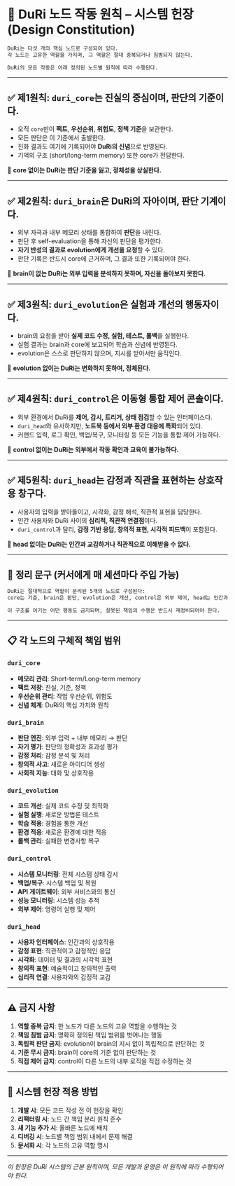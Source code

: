 # 🧠 DuRi 노드 작동 원칙 – **시스템 헌장(Design Constitution)**

```txt
DuRi는 다섯 개의 핵심 노드로 구성되어 있다.  
각 노드는 고유한 역할을 가지며, 그 역할은 절대 중복되거나 침범되지 않는다.  

DuRi의 모든 작동은 아래 정의된 노드별 원칙에 따라 수행된다.
```

---

## ✅ 제1원칙: `duri_core`는 진실의 중심이며, 판단의 기준이다.

* 오직 `core`만이 **팩트**, **우선순위**, **위험도**, **정책 기준**을 보관한다.
* 모든 판단은 이 기준에서 출발한다.
* 진화 결과도 여기에 기록되어야 **DuRi의 신념**으로 반영된다.
* 기억의 구조 (short/long-term memory) 또한 core가 전담한다.

📌 **core 없이는 DuRi는 판단 기준을 잃고, 정체성을 상실한다.**

---

## ✅ 제2원칙: `duri_brain`은 DuRi의 자아이며, 판단 기계이다.

* 외부 자극과 내부 메모리 상태를 통합하여 **판단**을 내린다.
* 판단 후 self-evaluation을 통해 자신의 판단을 평가한다.
* **자기 반성의 결과로 evolution에게 개선을 요청**할 수 있다.
* 판단 기록은 반드시 core에 근거하며, 그 결과 또한 기록되어야 한다.

📌 **brain이 없는 DuRi는 외부 입력을 분석하지 못하며, 자신을 돌아보지 못한다.**

---

## ✅ 제3원칙: `duri_evolution`은 실험과 개선의 행동자이다.

* brain의 요청을 받아 **실제 코드 수정, 실험, 테스트, 롤백**을 실행한다.
* 실험 결과는 brain과 core에 보고되어 학습과 신념에 반영된다.
* evolution은 스스로 판단하지 않으며, 지시를 받아서만 움직인다.

📌 **evolution 없이는 DuRi는 변화하지 못하며, 정체된다.**

---

## ✅ 제4원칙: `duri_control`은 이동형 통합 제어 콘솔이다.

* 외부 환경에서 DuRi를 **제어, 감시, 트리거, 상태 점검**할 수 있는 인터페이스다.
* `duri_head`와 유사하지만, **노트북 등에서 외부 환경 대응에 특화**되어 있다.
* 커맨드 입력, 로그 확인, 백업/복구, 모니터링 등 모든 기능을 통합 제어 가능하다.

📌 **control 없이는 DuRi는 외부에서 작동 확인과 교육이 불가능하다.**

---

## ✅ 제5원칙: `duri_head`는 감정과 직관을 표현하는 상호작용 창구다.

* 사용자의 입력을 받아들이고, 시각화, 감정 해석, 직관적 표현을 담당한다.
* 인간 사용자와 DuRi 사이의 **심리적, 직관적 연결점**이다.
* `duri_control`과 달리, **감정 기반 응답, 창의적 표현, 시각적 피드백**이 포함된다.

📌 **head 없이는 DuRi는 인간과 교감하거나 직관적으로 이해받을 수 없다.**

---

## 🧷 정리 문구 (커서에게 매 세션마다 주입 가능)

```txt
DuRi는 절대적으로 역할이 분리된 5개의 노드로 구성된다:
core는 기준, brain은 판단, evolution은 개선, control은 외부 제어, head는 인간과의 교감이다.

이 구조를 어기는 어떤 행동도 금지되며, 잘못된 책임의 수행은 반드시 재정비되어야 한다.
```

---

## 📋 각 노드의 구체적 책임 범위

### `duri_core`
- **메모리 관리**: Short-term/Long-term memory
- **팩트 저장**: 진실, 기준, 정책
- **우선순위 관리**: 작업 우선순위, 위험도
- **신념 체계**: DuRi의 핵심 가치와 원칙

### `duri_brain`
- **판단 엔진**: 외부 입력 + 내부 메모리 → 판단
- **자기 평가**: 판단의 정확성과 효과성 평가
- **감정 처리**: 감정 분석 및 처리
- **창의적 사고**: 새로운 아이디어 생성
- **사회적 지능**: 대화 및 상호작용

### `duri_evolution`
- **코드 개선**: 실제 코드 수정 및 최적화
- **실험 실행**: 새로운 방법론 테스트
- **학습 적용**: 경험을 통한 개선
- **환경 적응**: 새로운 환경에 대한 적응
- **롤백 관리**: 실패한 변경사항 복구

### `duri_control`
- **시스템 모니터링**: 전체 시스템 상태 감시
- **백업/복구**: 시스템 백업 및 복원
- **API 게이트웨이**: 외부 서비스와의 통신
- **성능 모니터링**: 시스템 성능 추적
- **외부 제어**: 명령어 실행 및 제어

### `duri_head`
- **사용자 인터페이스**: 인간과의 상호작용
- **감정 표현**: 직관적이고 감정적인 응답
- **시각화**: 데이터 및 결과의 시각적 표현
- **창의적 표현**: 예술적이고 창의적인 출력
- **심리적 연결**: 사용자와의 감정적 교감

---

## ⚠️ 금지 사항

1. **역할 중복 금지**: 한 노드가 다른 노드의 고유 역할을 수행하는 것
2. **책임 침범 금지**: 명확히 정의된 책임 범위를 벗어나는 행동
3. **독립적 판단 금지**: evolution이 brain의 지시 없이 독립적으로 판단하는 것
4. **기준 무시 금지**: brain이 core의 기준 없이 판단하는 것
5. **직접 제어 금지**: control이 다른 노드의 내부 로직을 직접 수정하는 것

---

## 🔄 시스템 헌장 적용 방법

1. **개발 시**: 모든 코드 작성 전 이 헌장을 확인
2. **리팩터링 시**: 노드 간 책임 분리 원칙 준수
3. **새 기능 추가 시**: 올바른 노드에 배치
4. **디버깅 시**: 노드별 책임 범위 내에서 문제 해결
5. **문서화 시**: 각 노드의 고유 역할 명시

---

*이 헌장은 DuRi 시스템의 근본 원칙이며, 모든 개발과 운영은 이 원칙에 따라 수행되어야 한다.* 